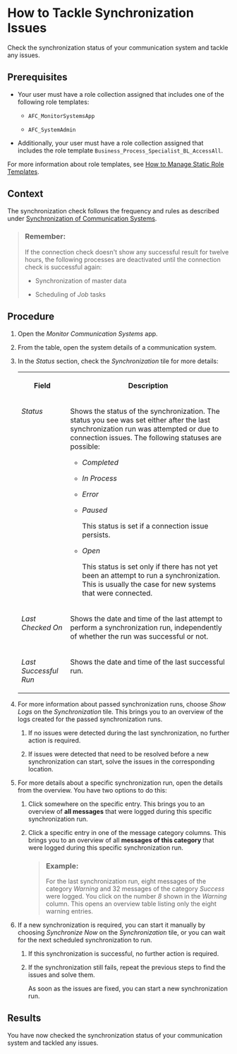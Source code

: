 <!-- loioed8c4ec6d9834416903a98e51f0728ec -->

# How to Tackle Synchronization Issues

Check the synchronization status of your communication system and tackle any issues.



<a name="loioed8c4ec6d9834416903a98e51f0728ec__prereq_qkg_2yt_ytb"/>

## Prerequisites

-   Your user must have a role collection assigned that includes one of the following role templates:

    -   `AFC_MonitorSystemsApp`

    -   `AFC_SystemAdmin`


-   Additionally, your user must have a role collection assigned that includes the role template `Business_Process_Specialist_BL_AccessAll`.


For more information about role templates, see [How to Manage Static Role Templates](../User-Management/how-to-manage-static-role-templates-0cca34d.md).



## Context

The synchronization check follows the frequency and rules as described under [Synchronization of Communication Systems](../Connectivity/synchronization-of-communication-systems-a86348d.md).

> ### Remember:  
> If the connection check doesn't show any successful result for twelve hours, the following processes are deactivated until the connection check is successful again:
> 
> -   Synchronization of master data
> 
> -   Scheduling of *Job* tasks



## Procedure

1.  Open the *Monitor Communication Systems* app.

2.  From the table, open the system details of a communication system.

3.  In the *Status* section, check the *Synchronization* tile for more details:


    <table>
    <tr>
    <th valign="top">

    Field
    
    </th>
    <th valign="top">

    Description
    
    </th>
    </tr>
    <tr>
    <td valign="top">
    
    *Status*
    
    </td>
    <td valign="top">
    
    Shows the status of the synchronization. The status you see was set either after the last synchronization run was attempted or due to connection issues. The following statuses are possible:

    -   *Completed*

    -   *In Process*

    -   *Error*

    -   *Paused*

        This status is set if a connection issue persists.

    -   *Open*

        This status is set only if there has not yet been an attempt to run a synchronization. This is usually the case for new systems that were connected.



    
    </td>
    </tr>
    <tr>
    <td valign="top">
    
    *Last Checked On*
    
    </td>
    <td valign="top">
    
    Shows the date and time of the last attempt to perform a synchronization run, independently of whether the run was successful or not.
    
    </td>
    </tr>
    <tr>
    <td valign="top">
    
    *Last Successful Run*
    
    </td>
    <td valign="top">
    
    Shows the date and time of the last successful run.
    
    </td>
    </tr>
    </table>
    
4.  For more information about passed synchronization runs, choose *Show Logs* on the *Synchronization* tile. This brings you to an overview of the logs created for the passed synchronization runs.

    1.  If no issues were detected during the last synchronization, no further action is required.

    2.  If issues were detected that need to be resolved before a new synchronization can start, solve the issues in the corresponding location.


5.  For more details about a specific synchronization run, open the details from the overview. You have two options to do this:

    1.  Click somewhere on the specific entry. This brings you to an overview of **all messages** that were logged during this specific synchronization run.

    2.  Click a specific entry in one of the message category columns. This brings you to an overview of all **messages of this category** that were logged during this specific synchronization run.

        > ### Example:  
        > For the last synchronization run, eight messages of the category *Warning* and 32 messages of the category *Success* were logged. You click on the number *8* shown in the *Warning* column. This opens an overview table listing only the eight warning entries.


6.  If a new synchronization is required, you can start it manually by choosing *Synchronize Now* on the *Synchronization* tile, or you can wait for the next scheduled synchronization to run.

    1.  If this synchronization is successful, no further action is required.

    2.  If the synchronization still fails, repeat the previous steps to find the issues and solve them.

        As soon as the issues are fixed, you can start a new synchronization run.





<a name="loioed8c4ec6d9834416903a98e51f0728ec__result_wtb_wb5_ytb"/>

## Results

You have now checked the synchronization status of your communication system and tackled any issues.

